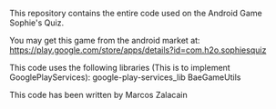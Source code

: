 This repository contains the entire code used on the Android Game Sophie's Quiz.

You may get this game from the android market at:
https://play.google.com/store/apps/details?id=com.h2o.sophiesquiz

This code uses the following libraries (This is to implement GooglePlayServices):
	google-play-services_lib 
	BaeGameUtils

This code has been written by Marcos Zalacain
